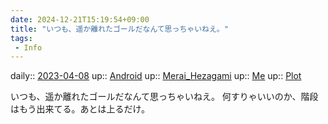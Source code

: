 ```yaml
---
date: 2024-12-21T15:19:54+09:00
title: "いつも、遥か離れたゴールだなんて思っちゃいねえ。"
tags:
 - Info
---
```


daily:: [2023-04-08](/Daily_Note/2023-04-08.md)
up:: [Android](Bar/Novel/Topics/Android.md)
up:: [Merai_Hezagami](Bar/Novel/Nacaria/Merai_Hezagami.md)
up:: [Me](Bar/Novel/Chaos/Me.md)
up:: [Plot](../Bar/Novel/Chaos/Plot.md)

いつも、遥か離れたゴールだなんて思っちゃいねえ。
何すりゃいいのか、階段はもう出来てる。あとは上るだけ。
